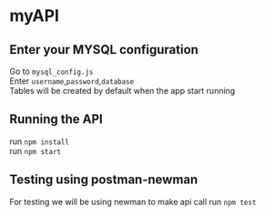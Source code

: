 # myAPI

## Enter your MYSQL configuration
Go to `mysql_config.js` <br>
Enter `username`,`password`,`database` <br>
Tables will be created by default when the app start running
   

## Running the API
run `npm install` <br>
run `npm start` <br>

## Testing using postman-newman
For testing we will be using newman to make api call 
run `npm test`

